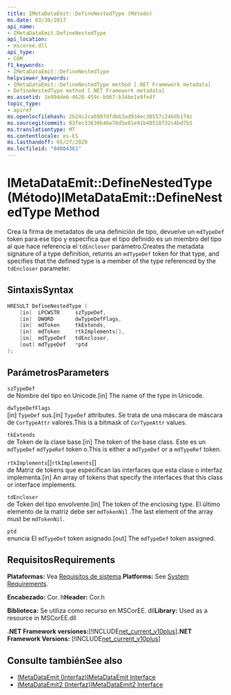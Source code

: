 ```yaml
---
title: IMetaDataEmit::DefineNestedType (Método)
ms.date: 03/30/2017
api_name:
- IMetaDataEmit.DefineNestedType
api_location:
- mscoree.dll
api_type:
- COM
f1_keywords:
- IMetaDataEmit::DefineNestedType
helpviewer_keywords:
- IMetaDataEmit::DefineNestedType method [.NET Framework metadata]
- DefineNestedType method [.NET Framework metadata]
ms.assetid: 1e994de6-4628-459c-b967-b34be1e9fe4f
topic_type:
- apiref
ms.openlocfilehash: 2b24c2ca6907dfdb63ad934ec30557c246db174c
ms.sourcegitcommit: 03fec33630b46e78d5e81e91b40518f32c4bd7b5
ms.translationtype: MT
ms.contentlocale: es-ES
ms.lasthandoff: 05/27/2020
ms.locfileid: "84004361"
---
```

# <a name="imetadataemitdefinenestedtype-method"></a><span data-ttu-id="4e261-102">IMetaDataEmit::DefineNestedType (Método)</span><span class="sxs-lookup"><span data-stu-id="4e261-102">IMetaDataEmit::DefineNestedType Method</span></span>
<span data-ttu-id="4e261-103">Crea la firma de metadatos de una definición de tipo, devuelve un `mdTypeDef` token para ese tipo y especifica que el tipo definido es un miembro del tipo al que hace referencia el `tdEncloser` parámetro.</span><span class="sxs-lookup"><span data-stu-id="4e261-103">Creates the metadata signature of a type definition, returns an `mdTypeDef` token for that type, and specifies that the defined type is a member of the type referenced by the `tdEncloser` parameter.</span></span>  
  
## <a name="syntax"></a><span data-ttu-id="4e261-104">Sintaxis</span><span class="sxs-lookup"><span data-stu-id="4e261-104">Syntax</span></span>  
  
```cpp  
HRESULT DefineNestedType (
    [in]  LPCWSTR     szTypeDef,  
    [in]  DWORD       dwTypeDefFlags,
    [in]  mdToken     tkExtends,
    [in]  mdToken     rtkImplements[],
    [in]  mdTypeDef   tdEncloser,
    [out] mdTypeDef   *ptd  
);  
```  
  
## <a name="parameters"></a><span data-ttu-id="4e261-105">Parámetros</span><span class="sxs-lookup"><span data-stu-id="4e261-105">Parameters</span></span>  
 `szTypeDef`  
 <span data-ttu-id="4e261-106">de Nombre del tipo en Unicode.</span><span class="sxs-lookup"><span data-stu-id="4e261-106">[in] The name of the type in Unicode.</span></span>  
  
 `dwTypeDefFlags`  
 <span data-ttu-id="4e261-107">[in] `TypeDef` sus.</span><span class="sxs-lookup"><span data-stu-id="4e261-107">[in] `TypeDef` attributes.</span></span> <span data-ttu-id="4e261-108">Se trata de una máscara de máscara de `CorTypeAttr` valores.</span><span class="sxs-lookup"><span data-stu-id="4e261-108">This is a bitmask of `CorTypeAttr` values.</span></span>  
  
 `tkExtends`  
 <span data-ttu-id="4e261-109">de Token de la clase base.</span><span class="sxs-lookup"><span data-stu-id="4e261-109">[in] The token of the base class.</span></span> <span data-ttu-id="4e261-110">Este es un `mdTypeDef` `mdTypeRef` token o.</span><span class="sxs-lookup"><span data-stu-id="4e261-110">This is either a `mdTypeDef` or a `mdTypeRef` token.</span></span>  
  
 <span data-ttu-id="4e261-111">`rtkImplements`[]</span><span class="sxs-lookup"><span data-stu-id="4e261-111">`rtkImplements`[]</span></span>  
 <span data-ttu-id="4e261-112">de Matriz de tokens que especifican las interfaces que esta clase o interfaz implementa.</span><span class="sxs-lookup"><span data-stu-id="4e261-112">[in] An array of tokens that specify the interfaces that this class or interface implements.</span></span>  
  
 `tdEncloser`  
 <span data-ttu-id="4e261-113">de Token del tipo envolvente.</span><span class="sxs-lookup"><span data-stu-id="4e261-113">[in] The token of the enclosing type.</span></span> <span data-ttu-id="4e261-114">El último elemento de la matriz debe ser `mdTokenNil` .</span><span class="sxs-lookup"><span data-stu-id="4e261-114">The last element of the array must be `mdTokenNil`.</span></span>  
  
 `ptd`  
 <span data-ttu-id="4e261-115">enuncia El `mdTypeDef` token asignado.</span><span class="sxs-lookup"><span data-stu-id="4e261-115">[out] The `mdTypeDef` token assigned.</span></span>  
  
## <a name="requirements"></a><span data-ttu-id="4e261-116">Requisitos</span><span class="sxs-lookup"><span data-stu-id="4e261-116">Requirements</span></span>  
 <span data-ttu-id="4e261-117">**Plataformas:** Vea [Requisitos de sistema](../../get-started/system-requirements.md).</span><span class="sxs-lookup"><span data-stu-id="4e261-117">**Platforms:** See [System Requirements](../../get-started/system-requirements.md).</span></span>  
  
 <span data-ttu-id="4e261-118">**Encabezado:** Cor. h</span><span class="sxs-lookup"><span data-stu-id="4e261-118">**Header:** Cor.h</span></span>  
  
 <span data-ttu-id="4e261-119">**Biblioteca:** Se utiliza como recurso en MSCorEE. dll</span><span class="sxs-lookup"><span data-stu-id="4e261-119">**Library:** Used as a resource in MSCorEE.dll</span></span>  
  
 <span data-ttu-id="4e261-120">**.NET Framework versiones:**[!INCLUDE[net_current_v10plus](../../../../includes/net-current-v10plus-md.md)]</span><span class="sxs-lookup"><span data-stu-id="4e261-120">**.NET Framework Versions:** [!INCLUDE[net_current_v10plus](../../../../includes/net-current-v10plus-md.md)]</span></span>  
  
## <a name="see-also"></a><span data-ttu-id="4e261-121">Consulte también</span><span class="sxs-lookup"><span data-stu-id="4e261-121">See also</span></span>

- [<span data-ttu-id="4e261-122">IMetaDataEmit (Interfaz)</span><span class="sxs-lookup"><span data-stu-id="4e261-122">IMetaDataEmit Interface</span></span>](imetadataemit-interface.md)
- [<span data-ttu-id="4e261-123">IMetaDataEmit2 (Interfaz)</span><span class="sxs-lookup"><span data-stu-id="4e261-123">IMetaDataEmit2 Interface</span></span>](imetadataemit2-interface.md)
